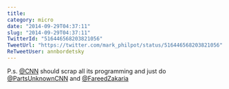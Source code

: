 ```yaml
---
title: 
category: micro
date: "2014-09-29T04:37:11"
slug: "2014-09-29T04:37:11"
TwitterId: "516446568203821056"
TweetUrl: "https://twitter.com/mark_philpot/status/516446568203821056"
ReTweetUser: annbordetsky
---
```


<i class="fa fa-retweet" aria-hidden="true"></i> P.s.
[@CNN](https://twitter.com/CNN) should scrap all its programming and just do
[@PartsUnknownCNN](https://twitter.com/PartsUnknownCNN) and
[@FareedZakaria](https://twitter.com/FareedZakaria)
